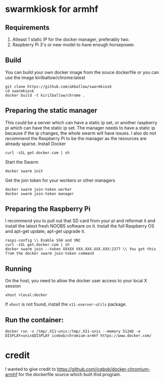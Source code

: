 # swarmkiosk for armhf

## Requirements
1. Atleast 1 static IP for the docker manager, preferably two.
2. Raspberry Pi 3's or new model to have enough horsepower.

## Build
You can build your own docker image from the souce dockerfile or you can use the image kirilballow/chrome:latest
```
git clone https://github.com/akballow/swarmkiosk
cd swarmkiosk
docker build -t kirilballow/chrome .
```

## Preparing the static manager
This could be a server which can have a static ip set, or another raspberry pi which can have the static ip set. 
The manager needs to have a static ip because if the ip changes, the whole swarm will have issues.
I also do not recommend the Raspberry Pi to be the manager as the resources are already sparse.
Install Docker
```
curl -sSL get.docker.com | sh
```
Start the Swarm
```
docker swarm init
```
Get the join token for your workers or other managers
```
docker swarm join-token worker
docker swarm join-token manager
```


## Preparing the Raspberry Pi
I recommend you to pull out that SD card from your pi and reformat it and install the latest fresh NOOBS software on it.
Install the full Raspberry OS and apt-get update, apt-get upgrade it.
```
raspi-config \\ Enable SSH and VNC
curl -sSL get.docker.com | sh
docker swarm join --token XXXXX XXX.XXX.XXX.XXX:2377 \\ You got this from the docker swarm join-token command
```

## Running
On the host, you need to allow the docker user access to your local X session
```
xhost +local:docker
```
If `xhost` is not found, install the `x11-xserver-utils` package.

## Run the container:
```
docker run -v /tmp/.X11-unix:/tmp/.X11-unix --memory 512mb -e DISPLAY=unix$DISPLAY icebob/chromium-armhf https://www.docker.com/
```

# credit
I wanted to give credit to https://github.com/icebob/docker-chromium-armhf for the dockerfile source which built thid program.

